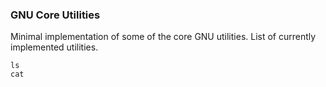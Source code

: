 ### GNU Core Utilities

Minimal implementation of some of the core GNU utilities.
List of currently implemented utilities.

`ls`<br/>
`cat`

